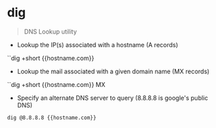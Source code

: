 # dig

> DNS Lookup utility

- Lookup the IP(s) associated with a hostname (A records)

``dig +short {{hostname.com}}

- Lookup the mail associated with a given domain name (MX records)

``dig +short {{hostname.com}} MX

- Specify an alternate DNS server to query (8.8.8.8 is google's public DNS)

`dig @8.8.8.8 {{hostname.com}}`
